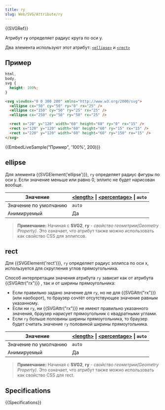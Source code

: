 ```yaml
---
title: ry
slug: Web/SVG/Attribute/ry
---
```


{{SVGRef}}

Атрибут **`ry`** определяет радиус круга по оси y.

Два элемента используют этот атрибут: [`<ellipse>`](/ru/docs/Web/SVG/Element/ellipse) и [`<rect>`](/ru/docs/Web/SVG/Element/rect)

## Пример

```css hidden
html,
body,
svg {
  height: 100%;
}
```

```html
<svg viewBox="0 0 300 200" xmlns="http://www.w3.org/2000/svg">
  <ellipse cx="50" cy="50" ry="0" rx="25" />
  <ellipse cx="150" cy="50" ry="25" rx="25" />
  <ellipse cx="250" cy="50" ry="50" rx="25" />

  <rect x="20" y="120" width="60" height="60" ry="0" rx="15" />
  <rect x="120" y="120" width="60" height="60" ry="15" rx="15" />
  <rect x="220" y="120" width="60" height="60" ry="150" rx="15" />
</svg>
```

{{EmbedLiveSample("Пример", '100%', 200)}}

## ellipse

Для элемента {{SVGElement('ellipse')}}, `ry` определяет радиус фигуры по оси y. Если значение меньше или равно 0, эллипс не будет нарисован вообще.

| Значение              | **[\<length>](/docs/Web/SVG/Content_type#Length)** \| **[\<percentage>](/docs/Web/SVG/Content_type#Percentage)** \| `auto` |
| --------------------- | -------------------------------------------------------------------------------------------------------------------------- |
| Значение по умолчанию | `auto`                                                                                                                     |
| Анимируемый           | Да                                                                                                                         |

> **Примечание:** Начиная с **SVG2**, **ry** - _свойство геометрии(Geometry Property)._ Это означает, что атрибут также можно использовать как свойство CSS для эллипсов.

## rect

Для {{SVGElement('rect')}}, `ry` определяет радиус эллипса по оси x, используется для скругления углов прямоугольника.

Способ интерпретации значения атрибута `ry` зависит как от атрибута {{SVGAttr("rx")}} , так и от ширины прямоугольника:

- Если правильно задано значение для `ry`, но не для {{SVGAttr("rx")}} (или наоборот), то браузер сочтёт отсутствующее значение равным указанному.
- Если ни `ry`, ни {{SVGAttr("rx")}} не имеют правильно указанного значения, браузер нарисует прямоугольник с квадратными углами.
- Если `ry` больше половины ширины прямоугольника, то браузер будет считать значение `ry` половиной ширины прямоугольника.

| Значение              | **[\<length>](/docs/Web/SVG/Content_type#Length)** \| **[\<percentage>](/docs/Web/SVG/Content_type#Percentage)** \| `auto` |
| --------------------- | -------------------------------------------------------------------------------------------------------------------------- |
| Значение по умолчанию | `auto`                                                                                                                     |
| Анимируемый           | Да                                                                                                                         |

> **Примечание:** Начиная с **SVG2**, **ry** - _свойство геометрии(Geometry Property)._ Это означает, что атрибут также можно использовать как свойство CSS для rect.

## Specifications

{{Specifications}}
